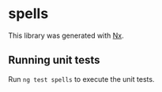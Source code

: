 # spells

This library was generated with [Nx](https://nx.dev).

## Running unit tests

Run `ng test spells` to execute the unit tests.
